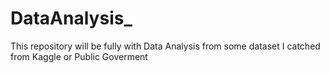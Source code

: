 # DataAnalysis_
This repository will be fully with Data Analysis from some dataset I catched from Kaggle or Public Goverment 
